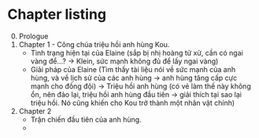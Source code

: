 # Chapter listing 
0. Prologue
1. Chapter 1 - Công chúa triệu hồi anh hùng Kou. 
	- Tình trạng hiện tại của Elaine (sắp bị nhị hoàng tử xử, cần có ngai vàng để...? -> Klein, sức mạnh không đủ để lấy ngai vàng)
	- Giải pháp của Elaine (Tìm thấy tài liệu nói về sức mạnh của anh hùng, và về lịch sử của các anh hùng -> anh hùng tăng cấp cực mạnh cho đồng đội)
	-> Triệu hồi anh hùng
(có vẻ làm thế này không ổn, nên đảo lại, triệu hồi anh hùng đầu tiên -> giải thích tại sao lại triệu hồi. Nó cũng khiến cho Kou trở thành một nhân vật chính)
2. Chapter 2
	- Trận chiến đầu tiên của anh hùng.
	- 
